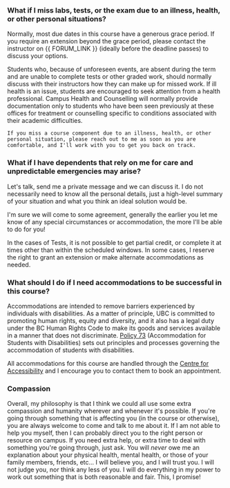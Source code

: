 ### What if I miss labs, tests, or the exam due to an illness, health, or other personal situations?

Normally, most due dates in this course have a generous grace period.
If you require an extension beyond the grace period, please contact the instructor on {{ FORUM_LINK }} (ideally before the deadline passes) to discuss your options.

Students who, because of unforeseen events, are absent during the term and are unable to complete tests or other graded work, should normally discuss with their instructors how they can make up for missed work.
If ill health is an issue, students are encouraged to seek attention from a health professional.
Campus Health and Counselling will normally provide documentation only to students who have been seen previously at these offices for treatment or counselling specific to conditions associated with their academic difficulties.

```{tip}
If you miss a course component due to an illness, health, or other personal situation, please reach out to me as soon as you are comfortable, and I'll work with you to get you back on track.
```

### What if I have dependents that rely on me for care and unpredictable emergencies may arise?

Let's talk, send me a private message and we can discuss it.
I do not necessarily need to know all the personal details, just a high-level summary of your situation and what you think an ideal solution would be.

I'm sure we will come to some agreement, generally the earlier you let me know of any special circumstances or accommodation, the more I'll be able to do for you!

<!-- ### What if I have to miss a deadline because of a wedding, birthday, funeral, religious holiday, or personal event ?

No problem! There's not even any need to tell me, or ask for permission to miss due dates.
The course is designed to give you maximum flexibility: 

- Every deadline has a {{ GRACE_PERIOD }} grace period that is automatically applied.
- There is no late penalty if you use the grace period
- You can use the grace period an unlimited amount of time in the course (though if it happens every week and for every assignment, I might check in with you and gently encourage you not to leave things to the last minute) 
-->

<!-- 
```{tip}
Remember, if you miss a Test for whatever reason, you can make it up the following week in the bonus test!
```
 -->

<!-- If you miss a due date, the general course policy is that you will not be able to get full credit for it, and in many cases, may even get a 0 for it. -->
In the cases of Tests, it is not possible to get partial credit, or complete it at times other than within the scheduled windows.
In some cases, I reserve the right to grant an extension or make alternate accommodations as needed.

### What should I do if I need accommodations to be successful in this course?

Accommodations are intended to remove barriers experienced by individuals with disabilities.
As a matter of principle, UBC is committed to promoting human rights, equity and diversity, and it also has a legal duty under the BC Human Rights Code to make its goods and services available in a manner that does not discriminate.
[Policy 73](https://universitycounsel.ubc.ca/files/2019/02/policy73.pdf) (Accommodation for Students with Disabilities) sets out principles and processes governing the accommodation of students with disabilities.

All accommodations for this course are handled through the [Centre for Accessibility](https://students.ubc.ca/about-student-services/centre-for-accessibility) and I encourage you to contact them to book an appointment. 

### Compassion

Overall, my philosophy is that I think we could all use some extra compassion and humanity wherever and whenever it's possible.
If you're going through something that is affecting you (in the course or otherwise), you are always welcome to come and talk to me about it. 
If I am not able to help you myself, then I can probably direct you to the right person or resource on campus.
If you need extra help, or extra time to deal with something you're going through, just ask.
You will *never* owe me an explanation about your physical health, mental health, or those of your family members, friends, etc... I will believe you, and I will trust you.
I will not judge you, nor think any less of you.
I will do everything in my power to work out something that is both reasonable and fair. 
This, I promise!
